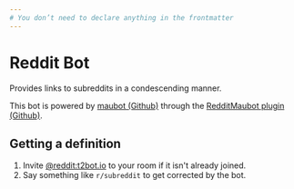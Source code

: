 ```yaml
---
# You don’t need to declare anything in the frontmatter
---
```


# Reddit Bot

Provides links to subreddits in a condescending manner.

This bot is powered by [maubot (Github)](https://github.com/maubot/maubot) through the [RedditMaubot plugin (Github)](https://github.com/TomCasavant/RedditMaubot).


## Getting a definition

1. Invite [@reddit:t2bot.io](https://matrix.to/#/@reddit:t2bot.io) to your room if it isn't already joined.
2. Say something like `r/subreddit` to get corrected by the bot.
